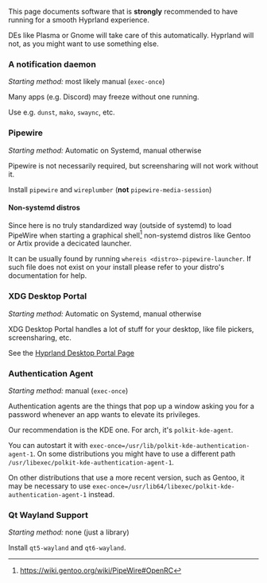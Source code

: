 This page documents software that is __strongly__ recommended to have running for a smooth Hyprland experience.

DEs like Plasma or Gnome will take care of this automatically.
Hyprland will not, as you might want to use something else.

### A notification daemon
_Starting method:_ most likely manual (`exec-once`)

Many apps (e.g. Discord) may freeze without one running.

Use e.g. `dunst`, `mako`, `swaync`, etc.

### Pipewire
_Starting method:_ Automatic on Systemd, manual otherwise

Pipewire is not necessarily required, but screensharing will not work without it.

Install `pipewire` and `wireplumber` (**not** `pipewire-media-session`)
#### Non-systemd distros
Since here is no truly standardized way (outside of systemd) to load PipeWire when starting
a graphical shell[^1] non-systemd distros like Gentoo or Artix provide a decicated launcher.

It can be usually found by running `whereis <distro>-pipewire-launcher`.
If such file does not exist on your install please refer to your distro's documentation for help.

[^1]: https://wiki.gentoo.org/wiki/PipeWire#OpenRC

### XDG Desktop Portal
_Starting method:_ Automatic on Systemd, manual otherwise

XDG Desktop Portal handles a lot of stuff for your desktop, like file pickers,
screensharing, etc.

See the [Hyprland Desktop Portal Page](../Hyprland-desktop-portal)

### Authentication Agent
_Starting method:_ manual (`exec-once`)

Authentication agents are the things that pop up a window asking you for a password whenever
an app wants to elevate its privileges.

Our recommendation is the KDE one. For arch, it's `polkit-kde-agent`.

You can autostart it with `exec-once=/usr/lib/polkit-kde-authentication-agent-1`.
On some distributions you might have to use a different path `/usr/libexec/polkit-kde-authentication-agent-1`.

On other distributions that use a more recent version, such as Gentoo, it may be necessary to use `exec-once=/usr/lib64/libexec/polkit-kde-authentication-agent-1` instead.

### Qt Wayland Support
_Starting method:_ none (just a library)

Install `qt5-wayland` and `qt6-wayland`.



